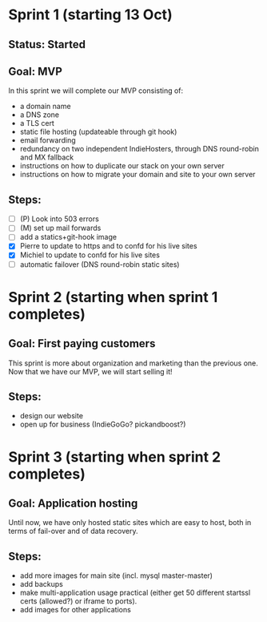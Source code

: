 Sprint 1 (starting 13 Oct)
===============
## Status: Started
## Goal: MVP
In this sprint we will complete our MVP consisting of:
- a domain name
- a DNS zone
- a TLS cert
- static file hosting (updateable through git hook)
- email forwarding
- redundancy on two independent IndieHosters, through DNS round-robin and MX fallback
- instructions on how to duplicate our stack on your own server
- instructions on how to migrate your domain and site to your own server

## Steps:
* [ ] (P) Look into 503 errors
* [ ] (M) set up mail forwards
* [ ] add a statics+git-hook image
* [x] Pierre to update to https and to confd for his live sites
* [x] Michiel to update to confd for his live sites
* [ ] automatic failover (DNS round-robin static sites)

Sprint 2 (starting when sprint 1 completes)
===============

## Goal: First paying customers
This sprint is more about organization and marketing than the previous one. Now that we
have our MVP, we will start selling it!

## Steps:
* design our website
* open up for business (IndieGoGo? pickandboost?)


Sprint 3 (starting when sprint 2 completes)
===============

## Goal: Application hosting
Until now, we have only hosted static sites which are easy to host, both in terms of
fail-over and of data recovery.

## Steps:
* add more images for main site (incl. mysql master-master)
* add backups
* make multi-application usage practical (either get 50 different startssl certs (allowed?) or iframe to ports).
* add images for other applications
